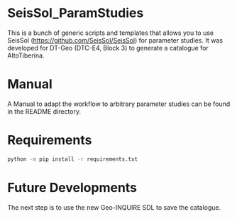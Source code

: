 # SeisSol_ParamStudies

This is a bunch of generic scripts and templates 
that allows you to use SeisSol (https://github.com/SeisSol/SeisSol) for parameter studies. 
It was developed for DT-Geo (DTC-E4, Block 3) to generate 
a catalogue for AltoTiberina.

# Manual

A Manual to adapt the workflow to arbitrary parameter studies
can be found in the README directory.

# Requirements

```bash
python -m pip install -r requirements.txt
```

# Future Developments

The next step is to use the new Geo-INQUIRE SDL to save the catalogue.